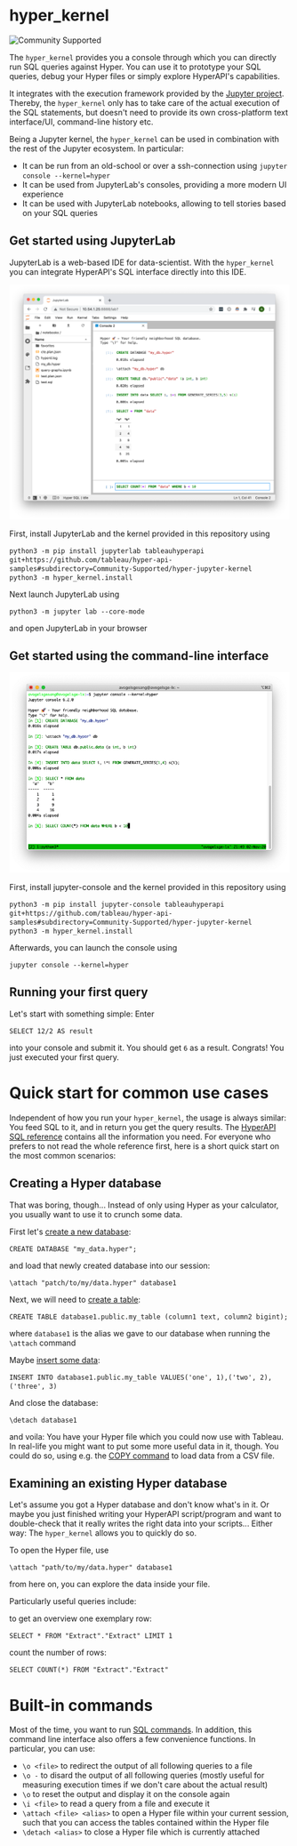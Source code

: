 # hyper_kernel

![Community Supported](https://img.shields.io/badge/Support%20Level-Community%20Supported-53bd92.svg)

The `hyper_kernel` provides you a console through which you can directly run SQL queries against Hyper.
You can use it to prototype your SQL queries, debug your Hyper files or simply explore HyperAPI's capabilities.

It integrates with the execution framework provided by the [Jupyter project](https://jupyter.org/).
Thereby, the `hyper_kernel` only has to take care of the actual execution of the SQL statements, but doesn't need to provide its own cross-platform text interface/UI, command-line history etc.

Being a Jupyter kernel, the `hyper_kernel` can be used in combination with the rest of the Jupyter ecosystem.
In particular:
* It can be run from an old-school or over a ssh-connection using `jupyter console --kernel=hyper`
* It can be used from JupyterLab's consoles, providing a more modern UI experience
* It can be used with JupyterLab notebooks, allowing to tell stories based on your SQL queries

## Get started using JupyterLab

JupyterLab is a web-based IDE for data-scientist.
With the `hyper_kernel` you can integrate HyperAPI's SQL interface directly into this IDE.

![Screenshot of jupyter console](media/jupyterlab.png)

First, install JupyterLab and the kernel provided in this repository using

```
python3 -m pip install jupyterlab tableauhyperapi git+https://github.com/tableau/hyper-api-samples#subdirectory=Community-Supported/hyper-jupyter-kernel
python3 -m hyper_kernel.install
```

Next launch JupyterLab using

```
python3 -m jupyter lab --core-mode
```

and open JupyterLab in your browser


## Get started using the command-line interface

![Screenshot of jupyter console](media/jupyter_console.png)

First, install jupyter-console and the kernel provided in this repository using

```
python3 -m pip install jupyter-console tableauhyperapi git+https://github.com/tableau/hyper-api-samples#subdirectory=Community-Supported/hyper-jupyter-kernel
python3 -m hyper_kernel.install
```

Afterwards, you can launch the console using

```
jupyter console --kernel=hyper
```

## Running your first query

Let's start with something simple: Enter

```
SELECT 12/2 AS result
```

into your console and submit it. You should get `6` as a result. Congrats! You just executed your first query.

# Quick start for common use cases

Independent of how you run your `hyper_kernel`, the usage is always similar:
You feed SQL to it, and in return you get the query results.
The [HyperAPI SQL reference](https://help.tableau.com/current/api/hyper_api/en-us/reference/sql/index.html) contains all the information you need.
For everyone who prefers to not read the whole reference first, here is a short quick start on the most common scenarios:


## Creating a Hyper database

That was boring, though... Instead of only using Hyper as your calculator, you usually want to use it to crunch some data.

First let's [create a new database](https://help.tableau.com/current/api/hyper_api/en-us/reference/sql/sql-createdatabase.html):
```
CREATE DATABASE "my_data.hyper";
```

and load that newly created database into our session:
```
\attach "patch/to/my/data.hyper" database1
```

Next, we will need to [create a table](https://help.tableau.com/current/api/hyper_api/en-us/reference/sql/sql-createtable.html):
```
CREATE TABLE database1.public.my_table (column1 text, column2 bigint);
```
where `database1` is the alias we gave to our database when running the `\attach` command

Maybe [insert some data](https://help.tableau.com/current/api/hyper_api/en-us/reference/sql/sql-insert.html):
```
INSERT INTO database1.public.my_table VALUES('one', 1),('two', 2),('three', 3)
```

And close the database:
```
\detach database1
```

and voila: You have your Hyper file which you could now use with Tableau.
In real-life you might want to put some more useful data in it, though.
You could do so, using e.g. the [COPY command](https://help.tableau.com/current/api/hyper_api/en-us/reference/sql/sql-copy.html) to load data from a CSV file.

## Examining an existing Hyper database

Let's assume you got a Hyper database and don't know what's in it.
Or maybe you just finished writing your HyperAPI script/program and want to double-check that it really writes the right data into your scripts...
Either way: The `hyper_kernel` allows you to quickly do so.

To open the Hyper file, use
```
\attach "path/to/my/data.hyper" database1
```

from here on, you can explore the data inside your file.

Particularly useful queries include:

to get an overview one exemplary row:
```
SELECT * FROM "Extract"."Extract" LIMIT 1
```

count the number of rows:
```
SELECT COUNT(*) FROM "Extract"."Extract"
```

# Built-in commands

Most of the time, you want to run [SQL commands](https://help.tableau.com/current/api/hyper_api/en-us/reference/sql/sql-commands.html).
In addition, this command line interface also offers a few convenience functions.
In particular, you can use:
* `\o <file>` to redirect the output of all following queries to a file
* `\o -` to disard the output of all following queries (mostly useful for measuring execution times if we don't care about the actual result)
* `\o` to reset the output and display it on the console again
* `\i <file>` to read a query from a file and execute it
* `\attach <file> <alias>` to open a Hyper file within your current session, such that you can access the tables contained within the Hyper file
* `\detach <alias>` to close a Hyper file which is currently attached
